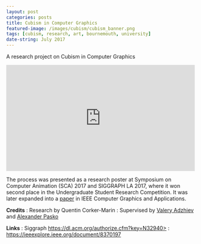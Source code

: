 ```yaml
---
layout: post
categories: posts
title: Cubism in Computer Graphics
featured-image: /images/cubism/cubism_banner.png
tags: [cubism, research, art, bournemouth, university]
date-string: July 2017
---
```


A research project on Cubism in Computer Graphics

<center>
<div style="position:relative;padding-top:56.25%;">
<iframe src="https://player.vimeo.com/video/200813959?title=0&byline=0&portrait=0" frameborder="0" allow="autoplay; fullscreen" allowfullscreen style="position:absolute;top:0;left:0;width:100%;height:100%;"></iframe>
</div>
</center>

The process was presented as a research poster at Symposium on Computer Animation (SCA) 2017 and SIGGRAPH LA 2017, where it won second place in the Undergraduate Student Research Competition. It was later expanded into a [paper](https://ieeexplore.ieee.org/document/8370197) in IEEE Computer Graphics and Applications.



**Credits**
: Research by Quentin Corker-Marin
: Supervised by [Valery Adzhiev](https://staffprofiles.bournemouth.ac.uk/display/vadzhiev) and [Alexander Pasko](https://staffprofiles.bournemouth.ac.uk/display/apasko)

**Links**
: Siggraph https://dl.acm.org/authorize.cfm?key=N32940>
: <https://ieeexplore.ieee.org/document/8370197>
